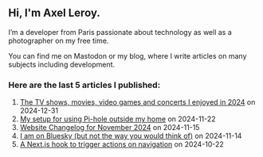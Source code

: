 
## Hi, I'm **Axel Leroy**.
 
I’m a developer from Paris passionate about technology as well as a photographer on my free time.

You can find me on Mastodon or my blog, where I write articles on many subjects including development.

### Here are the **last 5 articles** I published:
  
1. [The TV shows, movies, video games and concerts I enjoyed in 2024](https://axel.leroy.sh/blog/movies-tv-shows-videos-games-and-concerts-2024?utm_source=github_profile) on 2024-12-31
2. [My setup for using Pi-hole outside my home](https://axel.leroy.sh/blog/using-pihole-outside-home?utm_source=github_profile) on 2024-11-22
3. [Website Changelog for November 2024](https://axel.leroy.sh/blog/changelog-november-2024?utm_source=github_profile) on 2024-11-15
4. [I am on Bluesky (but not the way you would think of)](https://axel.leroy.sh/blog/i-am-on-bluesky?utm_source=github_profile) on 2024-11-14
5. [A Next.js hook to trigger actions on navigation](https://axel.leroy.sh/blog/nextjs-hook-navigation?utm_source=github_profile) on 2024-10-22
